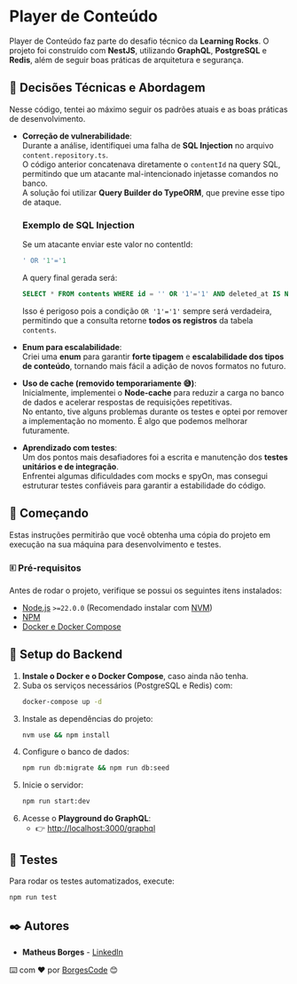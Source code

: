 # Player de Conteúdo

Player de Conteúdo faz parte do desafio técnico da **Learning Rocks**. O projeto foi construído com **NestJS**, utilizando **GraphQL**, **PostgreSQL** e **Redis**, além de seguir boas práticas de arquitetura e segurança.

## 🎯 Decisões Técnicas e Abordagem

Nesse código, tentei ao máximo seguir os padrões atuais e as boas práticas de desenvolvimento.

- **Correção de vulnerabilidade**:  
   Durante a análise, identifiquei uma falha de **SQL Injection** no arquivo `content.repository.ts`.  
   O código anterior concatenava diretamente o `contentId` na query SQL, permitindo que um atacante mal-intencionado injetasse comandos no banco.  
   A solução foi utilizar **Query Builder do TypeORM**, que previne esse tipo de ataque.

  ### Exemplo de SQL Injection

  Se um atacante enviar este valor no contentId:

  ```sql
  ' OR '1'='1
  ```

  A query final gerada será:

  ```sql
  SELECT * FROM contents WHERE id = '' OR '1'='1' AND deleted_at IS NULL LIMIT 1;
  ```

  Isso é perigoso pois a condição `OR '1'='1'` sempre será verdadeira, permitindo que a consulta retorne **todos os registros** da tabela `contents`.

- **Enum para escalabilidade**:  
  Criei uma **enum** para garantir **forte tipagem** e **escalabilidade dos tipos de conteúdo**, tornando mais fácil a adição de novos formatos no futuro.

- **Uso de cache (removido temporariamente 😅)**:  
  Inicialmente, implementei o **Node-cache** para reduzir a carga no banco de dados e acelerar respostas de requisições repetitivas.  
  No entanto, tive alguns problemas durante os testes e optei por remover a implementação no momento. É algo que podemos melhorar futuramente.

- **Aprendizado com testes**:  
  Um dos pontos mais desafiadores foi a escrita e manutenção dos **testes unitários e de integração**.  
  Enfrentei algumas dificuldades com mocks e spyOn, mas consegui estruturar testes confiáveis para garantir a estabilidade do código.

## 🚀 Começando

Estas instruções permitirão que você obtenha uma cópia do projeto em execução na sua máquina para desenvolvimento e testes.

### 🗉 **Pré-requisitos**

Antes de rodar o projeto, verifique se possui os seguintes itens instalados:

- [Node.js](https://nodejs.org/) `>=22.0.0` (Recomendado instalar com [NVM](https://github.com/nvm-sh/nvm))
- [NPM](https://www.npmjs.com/)
- [Docker e Docker Compose](https://docs.docker.com/compose/)

## 🔧 **Setup do Backend**

1. **Instale o Docker e o Docker Compose**, caso ainda não tenha.
2. Suba os serviços necessários (PostgreSQL e Redis) com:
   ```bash
   docker-compose up -d
   ```
3. Instale as dependências do projeto:
   ```bash
   nvm use && npm install
   ```
4. Configure o banco de dados:
   ```bash
   npm run db:migrate && npm run db:seed
   ```
5. Inicie o servidor:
   ```bash
   npm run start:dev
   ```
6. Acesse o **Playground do GraphQL**:
   - 👉 [http://localhost:3000/graphql](http://localhost:3000/graphql)

## 🔢 **Testes**

Para rodar os testes automatizados, execute:

```bash
npm run test
```

## ✒️ Autores

- **Matheus Borges** - [LinkedIn](https://www.linkedin.com/in/matheus-borges-4a7469239/)

⌨️ com ❤️ por [BorgesCode](https://github.com/Borgeta-code) 😊
